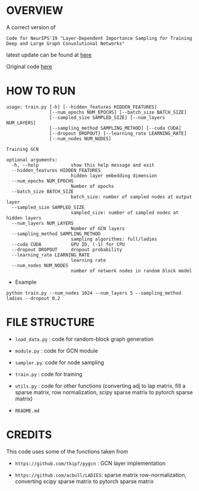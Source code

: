 # OVERVIEW

A correct version of 

`Code for NeurIPS'19 "Layer-Dependent Importance Sampling for Training Deep and Large Graph Convolutional Networks"`

latest update can be found at [here](https://github.com/khanhhhh/ladies)

Original code [here](https://github.com/acbull/LADIES)

# HOW TO RUN

```
usage: train.py [-h] [--hidden_features HIDDEN_FEATURES]
                [--num_epochs NUM_EPOCHS] [--batch_size BATCH_SIZE]
                [--sampled_size SAMPLED_SIZE] [--num_layers NUM_LAYERS]
                [--sampling_method SAMPLING_METHOD] [--cuda CUDA]
                [--dropout DROPOUT] [--learning_rate LEARNING_RATE]
                [--num_nodes NUM_NODES]

Training GCN

optional arguments:
  -h, --help            show this help message and exit
  --hidden_features HIDDEN_FEATURES
                        hidden layer embedding dimension
  --num_epochs NUM_EPOCHS
                        Number of epochs
  --batch_size BATCH_SIZE
                        batch_size: number of sampled nodes at output layer
  --sampled_size SAMPLED_SIZE
                        sampled_size: number of sampled nodes at hidden layers
  --num_layers NUM_LAYERS
                        Number of GCN layers
  --sampling_method SAMPLING_METHOD
                        sampling algorithms: full/ladies
  --cuda CUDA           GPU ID, (-1) for CPU
  --dropout DROPOUT     dropout probability
  --learning_rate LEARNING_RATE
                        learning rate
  --num_nodes NUM_NODES
                        number of network nodes in random block model
```

- Example
```
python train.py --num_nodes 1024 --num_layers 5 --sampling_method ladies --dropout 0.2
```

# FILE STRUCTURE

- `load_data.py` : code for random-block graph generation

-  `module.py` : code for GCN module

- `sampler.py`: code for node sampling

- `train.py` : code for training

- `utils.py` : code for other functions (converting adj to lap matrix, fill a sparse matrix, row normalization, scipy sparse matrix to pytorch sparse matrix)

- `README.md`

# CREDITS 

This code uses some of the functions taken from 

- `https://github.com/tkipf/pygcn` : GCN layer implementation

- `https://github.com/acbull/LADIES`: sparse matrix row-normalization, converting scipy sparse matrix to pytorch sparse matrix
